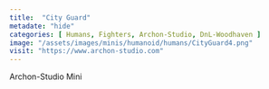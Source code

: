 ```yaml
---
title:  "City Guard"
metadate: "hide"
categories: [ Humans, Fighters, Archon-Studio, DnL-Woodhaven ]
image: "/assets/images/minis/humanoid/humans/CityGuard4.png"
visit: "https://www.archon-studio.com"
---
```

Archon-Studio Mini
